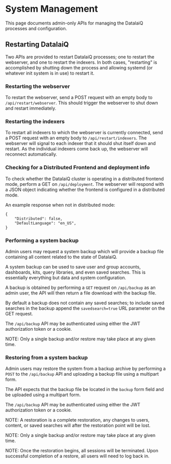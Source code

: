 # System Management

This page documents admin-only APIs for managing the DatalaiQ processes and configuration.

## Restarting DatalaiQ

Two APIs are provided to restart DatalaiQ processes; one to restart the webserver, and one to restart the indexers. In both cases, "restarting" is accomplished by shutting down the process and allowing systemd (or whatever init system is in use) to restart it.

### Restarting the webserver

To restart the webserver, send a POST request with an empty body to `/api/restart/webserver`. This should trigger the webserver to shut down and restart immediately.

### Restarting the indexers

To restart all indexers to which the webserver is currently connected, send a POST request with an empty body to `/api/restart/indexers`. The webserver will signal to each indexer that it should shut itself down and restart. As the individual indexers come back up, the webserver will reconnect automatically.

### Checking for a Distributed Frontend and deployment info

To check whether the DatalaiQ cluster is operating in a distributed frontend mode, perform a GET on `/api/deployment`.  The webserver will respond with a JSON object indicating whether the frontend is configured in a distributed mode.

An example response when not in distributed mode:

```
{
	"Distributed": false,
	"DefaultLanguage": "en_US",
}
```


### Performing a system backup

Admin users may request a system backup which will provide a backup file containing all content related to the state of DatalaiQ.

A system backup can be used to save user and group accounts, dashboards, kits, query libraries, and even saved searches.  This is essentially everything but data and system configuration.

A backup is obtained by performing a `GET` request on `/api/backup` as an admin user, the API will then return a file download with the backup file.

By default a backup does not contain any saved searches; to include saved searches in the backup append the `savedsearch=true` URL parameter on the GET request.

The `/api/backup` API may be authenticated using either the JWT authorization token or a cookie.

NOTE: Only a single backup and/or restore may take place at any given time.

### Restoring from a system backup

Admin users may restore the system from a backup archive by performing a `POST` to the `/api/backup` API and uploading a backup file using a multipart form.

The API expects that the backup file be located in the `backup` form field and be uploaded using a multipart form.

The `/api/backup` API may be authenticated using either the JWT authorization token or a cookie.

NOTE: A restoration is a complete restoration, any changes to users, content, or saved searches will after the restoration point will be lost.

NOTE: Only a single backup and/or restore may take place at any given time.

NOTE: Once the restoration begins, all sessions will be terminated.  Upon successful completion of a restore, all users will need to log back in.
